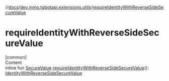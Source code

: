 //[docs](../../index.md)/[dev.inmo.tgbotapi.extensions.utils](index.md)/[requireIdentityWithReverseSideSecureValue](require-identity-with-reverse-side-secure-value.md)



# requireIdentityWithReverseSideSecureValue  
[common]  
Content  
inline fun [SecureValue](../dev.inmo.tgbotapi.types.passport.decrypted.abstracts/-secure-value/index.md).[requireIdentityWithReverseSideSecureValue](require-identity-with-reverse-side-secure-value.md)(): [IdentityWithReverseSideSecureValue](../dev.inmo.tgbotapi.types.passport.decrypted/-identity-with-reverse-side-secure-value/index.md)  



